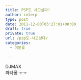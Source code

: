 ```yaml
---
title: PSP도 사고싶다!
author: interp
type: post
date: 2011-12-03T05:27:01+00:00
draft: true
private: true
url: /psp도-사고싶다/
categories:
  - 미분류

---
```

<div>
  DJMAX<br /> 파타퐁 ㅜㅜ&nbsp;
